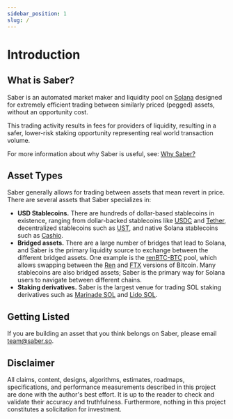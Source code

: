 ```yaml
---
sidebar_position: 1
slug: /
---
```


# Introduction

## What is Saber?

Saber is an automated market maker and liquidity pool on [Solana](https://solana.com) designed for extremely efficient trading between similarly priced (pegged) assets, without an opportunity cost.

This trading activity results in fees for providers of liquidity, resulting in a safer, lower-risk staking opportunity representing real world transaction volume.

For more information about why Saber is useful, see: [Why Saber?](./why-saber)

## Asset Types

Saber generally allows for trading between assets that mean revert in price. There are several assets that Saber specializes in:

- **USD Stablecoins.** There are hundreds of dollar-based stablecoins in existence, ranging from dollar-backed stablecoins like [USDC](https://www.circle.com/en/usdc) and [Tether](https://tether.to/), decentralized stablecoins such as [UST](https://terra.money/), and native Solana stablecoins such as [Cashio](https://cashio.app).
- **Bridged assets.** There are a large number of bridges that lead to Solana, and Saber is the primary liquidity source to exchange between the different bridged assets. One example is the [renBTC-BTC](https://app.saber.so/#/pools/btc/deposit) pool, which allows swapping between the [Ren](https://renproject.io/) and [FTX](https://ftx.com) versions of Bitcoin. Many stablecoins are also bridged assets; Saber is the primary way for Solana users to navigate between different chains.
- **Staking derivatives.** Saber is the largest venue for trading SOL staking derivatives such as [Marinade SOL](https://marinade.io) and [Lido SOL](https://lido.fi).

## Getting Listed

If you are building an asset that you think belongs on Saber, please email [team@saber.so](mailto:team@saber.so).

## Disclaimer

All claims, content, designs, algorithms, estimates, roadmaps, specifications, and performance measurements described in this project are done with the author's best effort. It is up to the reader to check and validate their accuracy and truthfulness. Furthermore, nothing in this project constitutes a solicitation for investment.
